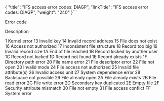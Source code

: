 {
    "title": "IFS access error codes: DIAGP",
    "linkTitle": "IFS access error codes: DIAGP",
    "weight": "240"
}```

Error code

Description

1
Kernel error
13
Invalid key
14
Invalid record address
15
File does not exist
16
Access not authorized
17
Inconsistent file structure
18
Record too big
19
Invalid record size
1A
End of file reached
1B
Record locked by another user
1C
Record not locked
1D
Record not found
1E
Record already exists
1F
Directory path error
20
File name error
21
File descriptor error
22
File not open
23
Invalid mode
24
File access not authorized
25
Invalid file attribute(s)
26
Invalid access unit
27
System dependence error
28
Backspace not possible
29
File already open
2A
File already exists
2B
File read error
2C
File write error
2D
Secondary key duplicated
2E
Empty file
2F
Security attribute mismatch
30
File not empty
31
File access conflict
FF
System error
```
